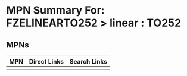 



# MPN Summary For: FZELINEARTO252 > linear : TO252

## MPNs
  

|MPN|Direct Links|Search Links|
| :--- | :--- | :--- |
||||

